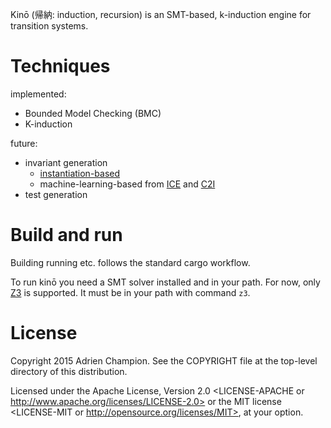 Kinō (帰納: induction, recursion) is an SMT-based, k-induction engine for transition systems.

# Techniques

implemented:

- Bounded Model Checking (BMC)
- K-induction

future:

- invariant generation
    - [instantiation-based][graph based invgen]
    - machine-learning-based from [ICE][ice invgen] and [C2I][c2i invgen]
- test generation

# Build and run

Building running etc. follows the standard cargo workflow.

To run kinō you need a SMT solver installed and in your path.
For now, only [Z3][z3] is supported. It must be in your path with command `z3`.

# License

Copyright 2015 Adrien Champion. See the COPYRIGHT file at the top-level
directory of this distribution.

Licensed under the Apache License, Version 2.0 <LICENSE-APACHE or
http://www.apache.org/licenses/LICENSE-2.0> or the MIT license <LICENSE-MIT or
http://opensource.org/licenses/MIT>, at your option.



[graph based invgen]: http://homepage.cs.uiowa.edu/~tinelli/papers/KahGT-NFM-11.pdf (Instantiation-based Invariant Generation)
[ice invgen]: http://web.engr.illinois.edu/~garg11/papers/dt-ice.pdf (ICE Invariant Generation)
[c2i invgen]: http://web.stanford.edu/~sharmar/pubs/c2i.pdf (C2I Invariant Generation)

[z3]: https://github.com/Z3Prover/z3 (Z3 SMT solver)
